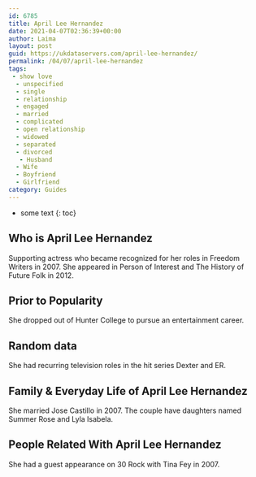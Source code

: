 ```yaml
---
id: 6785
title: April Lee Hernandez
date: 2021-04-07T02:36:39+00:00
author: Laima
layout: post
guid: https://ukdataservers.com/april-lee-hernandez/
permalink: /04/07/april-lee-hernandez
tags:
 - show love
  - unspecified
  - single
  - relationship
  - engaged
  - married
  - complicated
  - open relationship
  - widowed
  - separated
  - divorced
   - Husband
  - Wife
  - Boyfriend
  - Girlfriend
category: Guides
---
```


* some text
{: toc}


## Who is April Lee Hernandez
                  
                  
                  
Supporting actress who became recognized for her roles in Freedom Writers in 2007. She appeared in Person of Interest and The History of Future Folk in 2012.
                  
              
            
              
            
                
                
                
## Prior to Popularity
                  
                  
                  
She dropped out of Hunter College to pursue an entertainment career.
                  
              
            
              
            
                
                
                
## Random data
                  
                  
                  
She had recurring television roles in the hit series Dexter and ER.
                  
              
            
              
            
                
                
                
## Family & Everyday Life of April Lee Hernandez
                  
                  
                  
She married Jose Castillo in 2007. The couple have daughters named Summer Rose and Lyla Isabela.
                  
              
            
              
            
                
                
                
## People Related With April Lee Hernandez
                  
                  
                  
She had a guest appearance on 30 Rock with Tina Fey in 2007.
                  
              
            
              
            
                
              
            
              
              
            
            
              
            
          
          
          